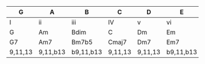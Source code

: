 |G|A|B|C|D|E|F|
|-|-|-|-|-|-|-| 
|I|ii|iii|IV|v|vi|bVII|
|G|Am|Bdim|C|Dm|Em|F|
|G7|Am7|Bm7b5|Cmaj7|Dm7|Em7|Fmaj7|
| 9,11,13 | 9,11,b13 | b9,11,b13 | 9,11,13 | 9,11,13 | b9,11,b13 | 9,#11,13





